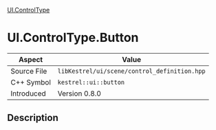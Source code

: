 [UI.ControlType](index.md)
# UI.ControlType.Button
| Aspect | Value |
| --- | --- |
| Source File | `libKestrel/ui/scene/control_definition.hpp` |
| C++ Symbol | `kestrel::ui::button` |
| Introduced | Version 0.8.0 |
## Description
